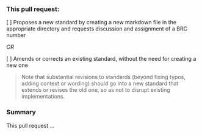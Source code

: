 ### This pull request:

[ ] Proposes a new standard by creating a new markdown file in the appropriate directory and requests discussion and assignment of a BRC number

*OR*

[ ] Amends or corrects an existing standard, without the need for creating a new one

> Note that substantial revisions to standards (beyond fixing typos, adding context or wording) should go into a new standard that extends or revises the old one, so as not to disrupt existing implementations.

### Summary

This pull request ...
